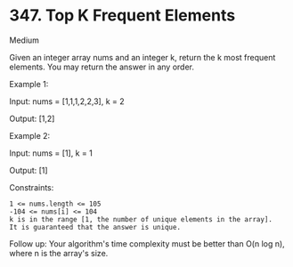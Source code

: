 # 347. Top K Frequent Elements


Medium

Given an integer array nums and an integer k, 
return the k most frequent elements. 
You may return the answer in any order.



Example 1:

Input: nums = [1,1,1,2,2,3], k = 2

Output: [1,2]

Example 2:

Input: nums = [1], k = 1

Output: [1]



Constraints:

    1 <= nums.length <= 105
    -104 <= nums[i] <= 104
    k is in the range [1, the number of unique elements in the array].
    It is guaranteed that the answer is unique.



Follow up: Your algorithm's time complexity must be better than O(n log n), where n is the array's size.


